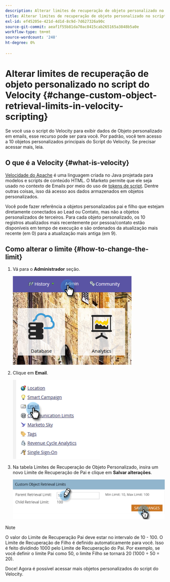 ```yaml
---
description: Alterar limites de recuperação de objeto personalizado no script do Velocity - Documentos do Marketo - Documentação do produto
title: Alterar limites de recuperação de objeto personalizado no script do Velocity
exl-id: ef45205e-421d-4d1d-8c9d-7d627326a90c
source-git-commit: aeaf1f55b81da70ac8415cab265165a3848b5a0e
workflow-type: tm+mt
source-wordcount: '248'
ht-degree: 0%

---
```


# Alterar limites de recuperação de objeto personalizado no script do Velocity {#change-custom-object-retrieval-limits-in-velocity-scripting}

Se você usa o script do Velocity para exibir dados de Objeto personalizado em emails, esse recurso pode ser para você. Por padrão, você tem acesso a 10 objetos personalizados principais do Script do Velocity. Se precisar acessar mais, leia.

## O que é a Velocity {#what-is-velocity}

[Velocidade do Apache](https://velocity.apache.org/) é uma linguagem criada no Java projetada para modelos e scripts de conteúdo HTML. O Marketo permite que ele seja usado no contexto de Emails por meio do uso de [tokens de script](/help/marketo/product-docs/email-marketing/general/using-tokens/create-an-email-script-token.md). Dentre outras coisas, isso dá acesso aos dados armazenados em objetos personalizados.

Você pode fazer referência a objetos personalizados pai e filho que estejam diretamente conectados ao Lead ou Contato, mas não a objetos personalizados de terceiros. Para cada objeto personalizado, os 10 registros atualizados mais recentemente por pessoa/contato estão disponíveis em tempo de execução e são ordenados da atualização mais recente (em 0) para a atualização mais antiga (em 9).

## Como alterar o limite {#how-to-change-the-limit}

1. Vá para o **Administrador** seção.

   ![](assets/change-custom-object-retrieval-limits-in-velocity-scripting-1.png)

1. Clique em **Email**.

   ![](assets/change-custom-object-retrieval-limits-in-velocity-scripting-2.png)

1. Na tabela Limites de Recuperação de Objeto Personalizado, insira um novo Limite de Recuperação de Pai e clique em **Salvar alterações**.

   ![](assets/change-custom-object-retrieval-limits-in-velocity-scripting-3.png)

>[!NOTE]
>
>O valor do Limite de Recuperação Pai deve estar no intervalo de 10 - 100. O Limite de Recuperação de Filho é definido automaticamente para você. Isso é feito dividindo 1000 pelo Limite de Recuperação do Pai. Por exemplo, se você definir o limite Pai como 50, o limite Filho se tornará 20 (1000 ÷ 50 = 20).

Doce! Agora é possível acessar mais objetos personalizados do script do Velocity.
